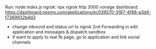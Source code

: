 Run: node index.js
ngrok: npx ngrok http 3000
vonage dashboard: https://dashboard.nexmo.com/applications/ec039570-3187-4f88-a3d4-f7369932b4d3
* change inbound and status url to ngrok 2nd Forwarding in edit application and messages & dispatch sandbox
* if want to apply to real fb page, go to application and link social channels